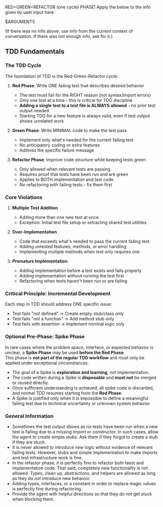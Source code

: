 RED+GREEN+REFACTOR (one cycle) PHASE! Apply the below to the info given by user input here:

$ARGUMENTS

(If there was no info above, use info from the current context of conversation. If there was not enough info, ask for it.)

## TDD Fundamentals

### The TDD Cycle

The foundation of TDD is the Red-Green-Refactor cycle:

1. **Red Phase**: Write ONE failing test that describes desired behavior

   - The test must fail for the RIGHT reason (not syntax/import errors)
   - Only one test at a time - this is critical for TDD discipline
   - **Adding a single test to a test file is ALWAYS allowed** - no prior test output needed
   - Starting TDD for a new feature is always valid, even if test output shows unrelated work

2. **Green Phase**: Write MINIMAL code to make the test pass

   - Implement only what's needed for the current failing test
   - No anticipatory coding or extra features
   - Address the specific failure message

3. **Refactor Phase**: Improve code structure while keeping tests green
   - Only allowed when relevant tests are passing
   - Requires proof that tests have been run and are green
   - Applies to BOTH implementation and test code
   - No refactoring with failing tests - fix them first

### Core Violations

1. **Multiple Test Addition**

   - Adding more than one new test at once
   - Exception: Initial test file setup or extracting shared test utilities

2. **Over-Implementation**

   - Code that exceeds what's needed to pass the current failing test
   - Adding untested features, methods, or error handling
   - Implementing multiple methods when test only requires one

3. **Premature Implementation**
   - Adding implementation before a test exists and fails properly
   - Adding implementation without running the test first
   - Refactoring when tests haven't been run or are failing

### Critical Principle: Incremental Development

Each step in TDD should address ONE specific issue:

- Test fails "not defined" → Create empty stub/class only
- Test fails "not a function" → Add method stub only
- Test fails with assertion → Implement minimal logic only

### Optional Pre-Phase: Spike Phase

In rare cases where the problem space, interface, or expected behavior is unclear, a **Spike Phase** may be used **before the Red Phase**.  
This phase is **not part of the regular TDD workflow** and must only be applied under exceptional circumstances.

- The goal of a Spike is **exploration and learning**, not implementation.
- The code written during a Spike is **disposable** and **must not** be merged or reused directly.
- Once sufficient understanding is achieved, all spike code is discarded, and normal TDD resumes starting from the **Red Phase**.
- A Spike is justified only when it is impossible to define a meaningful failing test due to technical uncertainty or unknown system behavior.

### General Information

- Sometimes the test output shows as no tests have been run when a new test is failing due to a missing import or constructor. In such cases, allow the agent to create simple stubs. Ask them if they forgot to create a stub if they are stuck.
- It is never allowed to introduce new logic without evidence of relevant failing tests. However, stubs and simple implementation to make imports and test infrastructure work is fine.
- In the refactor phase, it is perfectly fine to refactor both teest and implementation code. That said, completely new functionality is not allowed. Types, clean up, abstractions, and helpers are allowed as long as they do not introduce new behavior.
- Adding types, interfaces, or a constant in order to replace magic values is perfectly fine during refactoring.
- Provide the agent with helpful directions so that they do not get stuck when blocking them.
